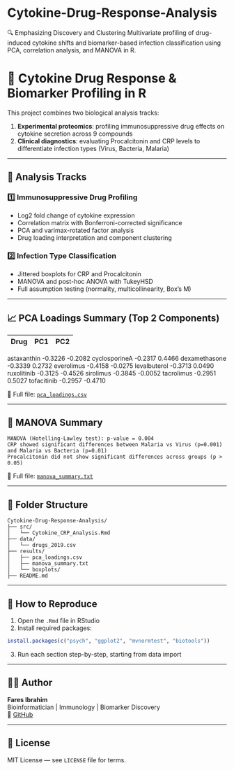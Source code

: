 # Cytokine-Drug-Response-Analysis
🔍 Emphasizing Discovery and Clustering 
Multivariate profiling of drug-induced cytokine shifts and biomarker-based infection classification using PCA, correlation analysis, and MANOVA in R.

# 🧬 Cytokine Drug Response & Biomarker Profiling in R

This project combines two biological analysis tracks:

1. **Experimental proteomics**: profiling immunosuppressive drug effects on cytokine secretion across 9 compounds  
2. **Clinical diagnostics**: evaluating Procalcitonin and CRP levels to differentiate infection types (Virus, Bacteria, Malaria)

---

## 🧠 Analysis Tracks

### 1️⃣ Immunosuppressive Drug Profiling
- Log2 fold change of cytokine expression
- Correlation matrix with Bonferroni-corrected significance
- PCA and varimax-rotated factor analysis
- Drug loading interpretation and component clustering

### 2️⃣ Infection Type Classification
- Jittered boxplots for CRP and Procalcitonin
- MANOVA and post-hoc ANOVA with TukeyHSD
- Full assumption testing (normality, multicollinearity, Box’s M)

---

## 📈 PCA Loadings Summary (Top 2 Components)

| Drug         | PC1     | PC2     |
|--------------|---------|---------|
  astaxanthin -0.3226 -0.2082
cyclosporineA -0.2317  0.4466
dexamethasone -0.3339  0.2732
   everolimus -0.4158 -0.0275
 levalbuterol -0.3713  0.0490
  ruxolitinib -0.3125 -0.4526
    sirolimus -0.3845 -0.0052
   tacrolimus -0.2951  0.5027
  tofacitinib -0.2957 -0.4710

📄 Full file: [`pca_loadings.csv`](results/pca_loadings.csv)

---

## 🔬 MANOVA Summary

```
MANOVA (Hotelling-Lawley test): p-value = 0.004
CRP showed significant differences between Malaria vs Virus (p=0.001) and Malaria vs Bacteria (p=0.01)
Procalcitonin did not show significant differences across groups (p > 0.05)

```

📄 Full file: [`manova_summary.txt`](results/manova_summary.txt)

---

## 📂 Folder Structure

```
Cytokine-Drug-Response-Analysis/
├── src/
│   └── Cytokine_CRP_Analysis.Rmd
├── data/
│   └── drugs_2019.csv
├── results/
│   ├── pca_loadings.csv
│   ├── manova_summary.txt
│   └── boxplots/
├── README.md
```

---

## 🚀 How to Reproduce

1. Open the `.Rmd` file in RStudio  
2. Install required packages:
```r
install.packages(c("psych", "ggplot2", "mvnormtest", "biotools"))
```
3. Run each section step-by-step, starting from data import

---

## 👨‍💻 Author

**Fares Ibrahim**  
Bioinformatician | Immunology | Biomarker Discovery  
🔗 [GitHub](https://github.com/Fares77-a11y)

---

## 📄 License

MIT License — see `LICENSE` file for terms.

